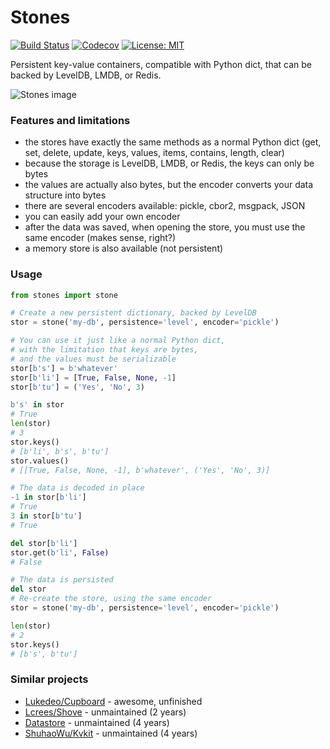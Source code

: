 
# Stones
[![Build Status](https://travis-ci.org/croqaz/Stones.svg?branch=master)](https://travis-ci.org/croqaz/Stones) [![Codecov](https://codecov.io/gh/croqaz/Stones/branch/master/graph/badge.svg)](https://codecov.io/gh/croqaz/Stones) [![License: MIT](https://img.shields.io/badge/License-MIT-green.svg)](https://opensource.org/licenses/MIT)

Persistent key-value containers, compatible with Python dict, that can be backed by LevelDB, LMDB, or Redis.

![Stones image](https://raw.githubusercontent.com/croqaz/stones/master/images/stones-image.jpg)


### Features and limitations

- the stores have exactly the same methods as a normal Python dict (get, set, delete, update, keys, values, items, contains, length, clear)
- because the storage is LevelDB, LMDB, or Redis, the keys can only be bytes
- the values are actually also bytes, but the encoder converts your data structure into bytes
- there are several encoders available: pickle, cbor2, msgpack, JSON
- you can easily add your own encoder
- after the data was saved, when opening the store, you must use the same encoder (makes sense, right?)
- a memory store is also available (not persistent)


### Usage

```python
from stones import stone

# Create a new persistent dictionary, backed by LevelDB
stor = stone('my-db', persistence='level', encoder='pickle')

# You can use it just like a normal Python dict,
# with the limitation that keys are bytes,
# and the values must be serializable
stor[b's'] = b'whatever'
stor[b'li'] = [True, False, None, -1]
stor[b'tu'] = ('Yes', 'No', 3)

b's' in stor
# True
len(stor)
# 3
stor.keys()
# [b'li', b's', b'tu']
stor.values()
# [[True, False, None, -1], b'whatever', ('Yes', 'No', 3)]

# The data is decoded in place
-1 in stor[b'li']
# True
3 in stor[b'tu']
# True

del stor[b'li']
stor.get(b'li', False)
# False

# The data is persisted
del stor
# Re-create the store, using the same encoder
stor = stone('my-db', persistence='level', encoder='pickle')

len(stor)
# 2
stor.keys()
# [b's', b'tu']
```


### Similar projects

* [Lukedeo/Cupboard](https://github.com/lukedeo/Cupboard) - awesome, unfinished
* [Lcrees/Shove](https://bitbucket.org/lcrees/shove) - unmaintained (2 years)
* [Datastore](https://github.com/datastore/datastore) - unmaintained (4 years)
* [ShuhaoWu/Kvkit](https://github.com/shuhaowu/kvkit) - unmaintained (4 years)
